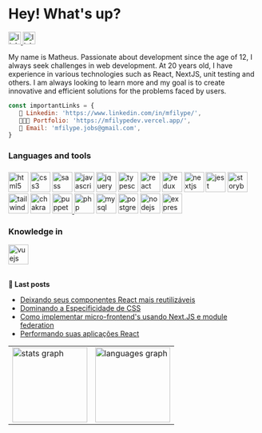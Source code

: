<h1 align="left">Hey! What's up?</h1>
 <a href="https://www.linkedin.com/in/mfilype/" target="_blank">
    <img src="https://img.shields.io/static/v1?message=LinkedIn&logo=linkedin&label=&color=0077B5&logoColor=white&labelColor=&style=for-the-badge" height="25" alt="linkedin logo"  />
  </a>
 <a href="https://medium.com/@mfilype" target="_blank">
    <img src="https://img.shields.io/static/v1?message=Medium&logo=medium&label=&color=black&logoColor=white&labelColor=&style=for-the-badge" height="25" alt="linkedin logo"  />
  </a>

<p align="left">My name is Matheus. Passionate about development since the age of 12, I always seek challenges in web development. At 20 years old, I have experience in various technologies such as React, NextJS, unit testing and others. I am always looking to learn more and my goal is to create innovative and efficient solutions for the problems faced by users.
</p>

```javascript
const importantLinks = {
   📒 Linkedin: 'https://www.linkedin.com/in/mfilype/',
   👨🏻‍💻 Portfolio: 'https://mfilypedev.vercel.app/',
   📧 Email: 'mfilype.jobs@gmail.com',
}
```

### Languages and tools

###
<div>
  <img src="https://cdn.jsdelivr.net/gh/devicons/devicon/icons/html5/html5-original.svg" width="40" height="40" alt="html5 logo"  />
  <img src="https://cdn.jsdelivr.net/gh/devicons/devicon/icons/css3/css3-original.svg" width="40" height="40" alt="css3 logo"  />
  <img src="https://cdn.jsdelivr.net/gh/devicons/devicon/icons/sass/sass-original.svg" width="40" height="40" alt="sass logo"  />
  <img src="https://cdn.jsdelivr.net/gh/devicons/devicon/icons/javascript/javascript-original.svg" width="40" height="40" alt="javascript logo"  />
    <img src="https://cdn.jsdelivr.net/gh/devicons/devicon/icons/jquery/jquery-original.svg" width="40" height="40" alt="jquery logo"  />
  <img src="https://cdn.jsdelivr.net/gh/devicons/devicon/icons/typescript/typescript-original.svg" width="40" height="40" alt="typescript logo"  />
  <img src="https://cdn.jsdelivr.net/gh/devicons/devicon/icons/react/react-original.svg" width="40" height="40" alt="react logo"  />
  <img src="https://cdn.jsdelivr.net/gh/devicons/devicon/icons/redux/redux-original.svg" width="40" height="40" alt="redux logo"  />
  <img src="https://cdn.jsdelivr.net/gh/devicons/devicon/icons/nextjs/nextjs-original.svg" width="40" height="40" alt="nextjs logo"  />
  <img src="https://cdn.jsdelivr.net/gh/devicons/devicon/icons/jest/jest-plain.svg" width="40" height="40" alt="jest logo"  />
  <img src="https://cdn.jsdelivr.net/gh/devicons/devicon/icons/storybook/storybook-original.svg" width="40" height="40" alt="storybook logo"  />
  <img src="https://cdn.jsdelivr.net/gh/devicons/devicon/icons/tailwindcss/tailwindcss-original-wordmark.svg" width="40" height="40" alt="tailwindcss logo"  />
   <img src="https://raw.githubusercontent.com/get-icon/geticon/master/icons/chakra-icon.svg" width="40" height="40" alt="chakra ui"  />
<a href="https://github.com/puppeteer/puppeteer" target="_blank"> <img src="https://www.vectorlogo.zone/logos/pptrdev/pptrdev-official.svg" alt="puppeteer" width="40" height="40"/> </a>
 <img src="https://cdn.jsdelivr.net/gh/devicons/devicon/icons/php/php-original.svg" width="40" height="40" alt="php logo"  />
  <img src="https://cdn.jsdelivr.net/gh/devicons/devicon/icons/mysql/mysql-original.svg" width="40" height="40" alt="mysql logo"  />
  <img src="https://cdn.jsdelivr.net/gh/devicons/devicon/icons/postgresql/postgresql-original.svg" width="40" height="40" alt="postgresql logo"  />
  <img src="https://cdn.jsdelivr.net/gh/devicons/devicon/icons/nodejs/nodejs-original.svg" width="40" height="40" alt="nodejs logo"  />
  <img src="https://cdn.jsdelivr.net/gh/devicons/devicon/icons/express/express-original.svg" width="40" height="40" alt="express logo"  />
</div>

### Knowledge in
  <img src="https://cdn.jsdelivr.net/gh/devicons/devicon/icons/vuejs/vuejs-original.svg" width="40" height="40" alt="vuejs logo"  />
 

<br/>
<br/>

**📕 Last posts**
<!-- BLOG-POST-LIST:START -->
- [Deixando seus componentes React mais reutilizáveis](https://www.linkedin.com/pulse/deixe-seus-componentes-react-mais-reutiliz%25C3%25A1veis-matheus-filype)
- [Dominando a Especificidade de CSS](https://www.linkedin.com/pulse/dominando-especificidade-de-css-matheus-filype)
- [Como implementar micro-frontend's usando Next.JS e module federation](https://www.linkedin.com/pulse/como-implementar-micro-frontends-usando-nextjs-e-module-filype/)
- [Performando suas aplicações React](https://www.linkedin.com/pulse/performando-suas-aplica%C3%A7%C3%B5es-react-matheus-filype/)
<!-- BLOG-POST-LIST:END -->

<table align="center">
  <row>
    <td>
     <img src="https://github-readme-stats.vercel.app/api?hide_title=true&hide_rank=false&show_icons=true&include_all_commits=false&count_private=true&disable_animations=false&theme=codeSTACKr&locale=en&hide_border=true&username=Santosl2" height="150" alt="stats graph"  />
    </td>
    <td>
      <img src="https://github-readme-stats.vercel.app/api/top-langs?locale=en&hide_title=true&layout=compact&card_width=320&langs_count=5&theme=codeSTACKr&hide_border=true&username=Santosl2" height="150" alt="languages graph"  />
    </td>
  </row>
</table> 


